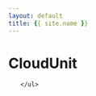 ```yaml
---
layout: default
title: {{ site.name }}
---
```


<div id=home>
  <h1> CloudUnit </h1>
    <ul>

    </ul>


</div>
